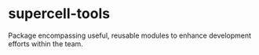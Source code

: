 # supercell-tools
Package encompassing useful, reusable modules to enhance development efforts within the team.
